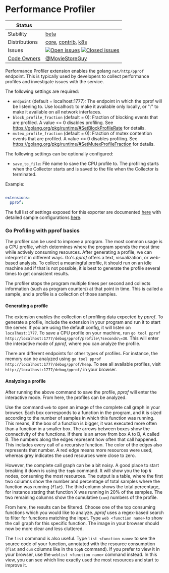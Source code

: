 # Performance Profiler

<!-- status autogenerated section -->
| Status        |           |
| ------------- |-----------|
| Stability     | [beta]  |
| Distributions | [core], [contrib], [k8s] |
| Issues        | [![Open issues](https://img.shields.io/github/issues-search/open-telemetry/opentelemetry-collector-contrib?query=is%3Aissue%20is%3Aopen%20label%3Aextension%2Fpprof%20&label=open&color=orange&logo=opentelemetry)](https://github.com/open-telemetry/opentelemetry-collector-contrib/issues?q=is%3Aopen+is%3Aissue+label%3Aextension%2Fpprof) [![Closed issues](https://img.shields.io/github/issues-search/open-telemetry/opentelemetry-collector-contrib?query=is%3Aissue%20is%3Aclosed%20label%3Aextension%2Fpprof%20&label=closed&color=blue&logo=opentelemetry)](https://github.com/open-telemetry/opentelemetry-collector-contrib/issues?q=is%3Aclosed+is%3Aissue+label%3Aextension%2Fpprof) |
| [Code Owners](https://github.com/open-telemetry/opentelemetry-collector-contrib/blob/main/CONTRIBUTING.md#becoming-a-code-owner)    | [@MovieStoreGuy](https://www.github.com/MovieStoreGuy) |

[beta]: https://github.com/open-telemetry/opentelemetry-collector/blob/main/docs/component-stability.md#beta
[core]: https://github.com/open-telemetry/opentelemetry-collector-releases/tree/main/distributions/otelcol
[contrib]: https://github.com/open-telemetry/opentelemetry-collector-releases/tree/main/distributions/otelcol-contrib
[k8s]: https://github.com/open-telemetry/opentelemetry-collector-releases/tree/main/distributions/otelcol-k8s
<!-- end autogenerated section -->

Performance Profiler extension enables the golang `net/http/pprof` endpoint.
This is typically used by developers to collect performance profiles and
investigate issues with the service.

The following settings are required:

- `endpoint` (default = localhost:1777): The endpoint in which the pprof will
be listening to. Use localhost:<port> to make it available only locally, or
":<port>" to make it available on all network interfaces.
- `block_profile_fraction` (default = 0): Fraction of blocking events that
are profiled. A value <= 0 disables profiling. See
https://golang.org/pkg/runtime/#SetBlockProfileRate for details.
- `mutex_profile_fraction` (default = 0): Fraction of mutex contention
events that are profiled. A value <= 0 disables profiling. See
https://golang.org/pkg/runtime/#SetMutexProfileFraction for details.

The following settings can be optionally configured:

- `save_to_file`: File name to save the CPU profile to. The profiling starts when the
Collector starts and is saved to the file when the Collector is terminated.

Example:
```yaml

extensions:
  pprof:
```

The full list of settings exposed for this exporter are documented [here](./config.go)
with detailed sample configurations [here](./testdata/config.yaml).


### Go Profiling with pprof basics

The profiler can be used to improve a program.
The most common usage is a CPU profile, which determines where the program spends the most time while actively consuming resources.
After generating a profile, we can interpret it in different ways.
Go's _pprof_ offers a text, visualization, or web-based analysis.
To collect a meaningful profile, it should run on an idle machine and if that is not possible, it is best to generate the profile several times to get consistent results.

The profiler stops the program multiple times per second and collects information (such as program counters) at that point in time.
This is called a sample, and a profile is a collection of those samples.

#### Generating a profile
The extension enables the collection of profiling data expected by _pprof_.
To generate a profile, include the extension in your program and run it to start the server.
If you are using the default config, it will listen on `localhost:1777`.
To save a CPU profile on your machine, run `go tool pprof http://localhost:1777/debug/pprof/profile\?seconds\=30`.
This will enter the interactive mode of _pprof_, where you can analyze the profile.

There are different endpoints for other types of profiles.
For instance, the memory can be analyzed using `go tool pprof http://localhost:1777/debug/pprof/heap`.
To see all available profiles, visit `http://localhost:1777/debug/pprof/` in your browser.

#### Analyzing a profile

After running the above command to save the profile, _pprof_ will enter the interactive mode.
From here, the profiles can be analyzed.

Use the command `web` to open an image of the complete call graph in your browser.
Each box corresponds to a function in the program, and it is sized according to the number of samples in which this function was running.
This means, if the box of a function is bigger, it was executed more often than a function in a smaller box.
The arrows between boxes show the connectivity of the functions.
If there is an arrow from box A to B, A called B.
The numbers along the edges represent how often that call happened.
This includes every call of a recursive function.
The color of the edges also represents that number.
A red edge means more resources were used, whereas grey indicates the used resources were close to zero.

However, the complete call graph can be a bit noisy.
A good place to start breaking it down is using the `topN` command.
It will show you the top `N` nodes, consuming the most resources.
The output is a table, where the first two columns show the number and percentage of total samples where the function was running (`flat`).
The third column shows the total percentage, for instance stating that function X was running in 20% of the samples.
The two remaining columns show the cumulative (`cum`) numbers of the profile.

From here, the results can be filtered.
Choose one of the top consuming functions which you would like to analyze.
_pprof_ uses a regex-based search to filter for functions matching the input.
Type `web <function name>` to show the call graph for this specific function.
The image in your browser should now be more clear and less cluttered.

The `list` command is also useful.
Type `list <function name>` to see the source code of your function, annotated with the resource consumption (`flat` and `cum` columns like in the `topN` command).
If you prefer to view it in your browser, use the `weblist <function name>` command instead.
In this view, you can see which line exactly used the most resources and start to improve it.

